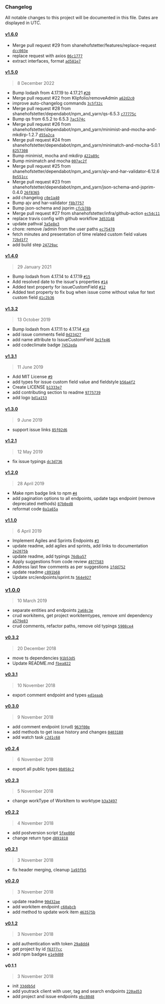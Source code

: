 ### Changelog

All notable changes to this project will be documented in this file. Dates are displayed in UTC.

#### [v1.6.0](https://github.com/shanehofstetter/youtrack-rest-client/compare/v1.5.0...v1.6.0)

- Merge pull request #29 from shanehofstetter/features/replace-request [`dcc003e`](https://github.com/shanehofstetter/youtrack-rest-client/commit/dcc003e09fe27f25b965bca38650408926b52d23)
- replace request with axios [`06c1777`](https://github.com/shanehofstetter/youtrack-rest-client/commit/06c17773c109d903a950d4a89575441658ac5c73)
- extract interfaces, format [`ad581e7`](https://github.com/shanehofstetter/youtrack-rest-client/commit/ad581e7392ff79b25295c051cf60b5643d7667ca)

#### [v1.5.0](https://github.com/shanehofstetter/youtrack-rest-client/compare/v1.4.0...v1.5.0)

> 8 December 2022

- Bump lodash from 4.17.19 to 4.17.21 [`#20`](https://github.com/shanehofstetter/youtrack-rest-client/pull/20)
- Merge pull request #22 from Klipfolio/removeAdmin [`a62d2c0`](https://github.com/shanehofstetter/youtrack-rest-client/commit/a62d2c0e60a728530117b1cd26d8d670ab82af0c)
- improve auto-changelog commands [`3c5f32c`](https://github.com/shanehofstetter/youtrack-rest-client/commit/3c5f32cdac0c223d736fdab83958b62188742111)
- Merge pull request #28 from shanehofstetter/dependabot/npm_and_yarn/qs-6.5.3 [`c77775c`](https://github.com/shanehofstetter/youtrack-rest-client/commit/c77775c20af8b11c1bc89e8ba5c83cd7c798f501)
- Bump qs from 6.5.2 to 6.5.3 [`7ac574c`](https://github.com/shanehofstetter/youtrack-rest-client/commit/7ac574cb409e80be19f49a99cafa104f1d674c15)
- Merge pull request #26 from shanehofstetter/dependabot/npm_and_yarn/minimist-and-mocha-and-mkdirp-1.2.7 [`d55a2ca`](https://github.com/shanehofstetter/youtrack-rest-client/commit/d55a2ca8fba6dc67802bacfeb3e0ec97e0e967b2)
- Merge pull request #24 from shanehofstetter/dependabot/npm_and_yarn/minimatch-and-mocha-5.0.1 [`8257308`](https://github.com/shanehofstetter/youtrack-rest-client/commit/8257308f0e91ab0deb7ef925719ec9d5dc9d59de)
- Bump minimist, mocha and mkdirp [`422a89c`](https://github.com/shanehofstetter/youtrack-rest-client/commit/422a89cfe5704b7f26adf146cf6e4bb5144347a4)
- Bump minimatch and mocha [`007ac2f`](https://github.com/shanehofstetter/youtrack-rest-client/commit/007ac2fe949c9d17290975901cacb107bc5163d4)
- Merge pull request #25 from shanehofstetter/dependabot/npm_and_yarn/ajv-and-har-validator-6.12.6 [`8e551cc`](https://github.com/shanehofstetter/youtrack-rest-client/commit/8e551ccc9906da0f1a47e593025053c82ac693dc)
- Merge pull request #23 from shanehofstetter/dependabot/npm_and_yarn/json-schema-and-jsprim-0.4.0 [`26f8365`](https://github.com/shanehofstetter/youtrack-rest-client/commit/26f83651939864f8ce07e95e62dbe98c91a283ef)
- add changelog [`c0e1a40`](https://github.com/shanehofstetter/youtrack-rest-client/commit/c0e1a400a93b60dc41ec0dc9f33d98296c1cd3bc)
- Bump ajv and har-validator [`f8b7757`](https://github.com/shanehofstetter/youtrack-rest-client/commit/f8b7757eff187773e5b17a10f68b0fe85a35bd93)
- Bump json-schema and jsprim [`cfcb78b`](https://github.com/shanehofstetter/youtrack-rest-client/commit/cfcb78bf64931b182fd6c98bd3122dbb879e2694)
- Merge pull request #27 from shanehofstetter/infra/github-action [`ec54c11`](https://github.com/shanehofstetter/youtrack-rest-client/commit/ec54c112624fd9d29c91bb2a1421adfb53b7bec3)
- replace travis config with github workflow [`3d53148`](https://github.com/shanehofstetter/youtrack-rest-client/commit/3d531488c64c5783f7e55cfa03c9ed4bf0140089)
- update pathval [`3a5e8e3`](https://github.com/shanehofstetter/youtrack-rest-client/commit/3a5e8e3b2f6f1a482211b1834e51a6ace49a3c03)
- chore: remove /admin from the user paths [`ec75470`](https://github.com/shanehofstetter/youtrack-rest-client/commit/ec75470ab290df44b13eb61ecc10df3101d5bc4f)
- fetch minutes and presentation of time related custom field values [`72bd1f7`](https://github.com/shanehofstetter/youtrack-rest-client/commit/72bd1f7b588e0eed2bfae33910fd22550dcd39b7)
- add build step [`24729ac`](https://github.com/shanehofstetter/youtrack-rest-client/commit/24729ace88d5a10089056e5f0ccfe3aee50b0dd0)

#### [v1.4.0](https://github.com/shanehofstetter/youtrack-rest-client/compare/v1.3.2...v1.4.0)

> 29 January 2021

- Bump lodash from 4.17.14 to 4.17.19 [`#15`](https://github.com/shanehofstetter/youtrack-rest-client/pull/15)
- Add resolved date to the issue's properties [`#14`](https://github.com/shanehofstetter/youtrack-rest-client/pull/14)
- Added text property for issueCustomField [`#12`](https://github.com/shanehofstetter/youtrack-rest-client/pull/12)
- Added text property to fix bug when issue come without value for text custom field [`41c2b36`](https://github.com/shanehofstetter/youtrack-rest-client/commit/41c2b36c526e7c048063e2ba5d205c86e43a940b)

#### [v1.3.2](https://github.com/shanehofstetter/youtrack-rest-client/compare/v1.3.1...v1.3.2)

> 13 October 2019

- Bump lodash from 4.17.11 to 4.17.14 [`#10`](https://github.com/shanehofstetter/youtrack-rest-client/pull/10)
- add issue comments field [`0d23427`](https://github.com/shanehofstetter/youtrack-rest-client/commit/0d23427cae33d44c91cd29c6274c39448e0e6206)
- add name attribute to IssueCustomField [`3e1fe46`](https://github.com/shanehofstetter/youtrack-rest-client/commit/3e1fe46b91ca52523e55aaa4134f48fa1b8a0a2d)
- add codeclimate badge [`7452eda`](https://github.com/shanehofstetter/youtrack-rest-client/commit/7452edae33ca2755a1c0df376246deb709d85f93)

#### [v1.3.1](https://github.com/shanehofstetter/youtrack-rest-client/compare/v1.3.0...v1.3.1)

> 11 June 2019

- Add MIT License [`#9`](https://github.com/shanehofstetter/youtrack-rest-client/pull/9)
- add types for issue custom field value and fieldstyle [`b56a4f2`](https://github.com/shanehofstetter/youtrack-rest-client/commit/b56a4f26ecefd75b08a7400277c828dff91c61ac)
- Create LICENSE [`b1333e7`](https://github.com/shanehofstetter/youtrack-rest-client/commit/b1333e763471a0943d33c832a2bcfec2c6385970)
- add contributing section to readme [`9775739`](https://github.com/shanehofstetter/youtrack-rest-client/commit/97757395167cfc355aad36afc1302fcbf66e9e42)
- add logo [`bd1a153`](https://github.com/shanehofstetter/youtrack-rest-client/commit/bd1a153bfa68fea03660640f7f268485b4bfe682)

#### [v1.3.0](https://github.com/shanehofstetter/youtrack-rest-client/compare/v1.2.1...v1.3.0)

> 9 June 2019

- support issue links [`85f02d6`](https://github.com/shanehofstetter/youtrack-rest-client/commit/85f02d6130c7c2db299b8c498270fd5167cef2b9)

#### [v1.2.1](https://github.com/shanehofstetter/youtrack-rest-client/compare/v1.2.0...v1.2.1)

> 12 May 2019

- fix issue typings [`dc3d736`](https://github.com/shanehofstetter/youtrack-rest-client/commit/dc3d7367ee105543bbeeab5ea14b22c3aa601592)

#### [v1.2.0](https://github.com/shanehofstetter/youtrack-rest-client/compare/v1.1.0...v1.2.0)

> 28 April 2019

- Make npm badge link to npm [`#4`](https://github.com/shanehofstetter/youtrack-rest-client/pull/4)
- add pagination options to all endpoints, update tags endpoint (remove deprecated methods) [`87b0ed8`](https://github.com/shanehofstetter/youtrack-rest-client/commit/87b0ed84486e545bcd626dae48900165f7880bec)
- reformat code [`0a1a65a`](https://github.com/shanehofstetter/youtrack-rest-client/commit/0a1a65a03273ff08ac37e9ec02fa948e973262f1)

#### [v1.1.0](https://github.com/shanehofstetter/youtrack-rest-client/compare/v1.0.0...v1.1.0)

> 6 April 2019

- Implement Agiles and Sprints Endpoints [`#3`](https://github.com/shanehofstetter/youtrack-rest-client/pull/3)
- update readme, add agiles and sprints, add links to documentation [`2e2075b`](https://github.com/shanehofstetter/youtrack-rest-client/commit/2e2075bdf2f841ee19755c920d262dbe999411b8)
- update readme, add typings [`76dba57`](https://github.com/shanehofstetter/youtrack-rest-client/commit/76dba570007c37796f67f82cd7bfb4f646ca5d04)
- Apply suggestions from code review [`497f583`](https://github.com/shanehofstetter/youtrack-rest-client/commit/497f583a34f4b4b5a520ae37c6f91d4b1f053700)
- Address last few comments as per suggestions [`1fdd752`](https://github.com/shanehofstetter/youtrack-rest-client/commit/1fdd752cb0b84e365bae6cfa0d8b68aff3e54a6d)
- update readme [`c891b68`](https://github.com/shanehofstetter/youtrack-rest-client/commit/c891b68e1c75e9c75c2c5cc363ff40f110c1cd88)
- Update src/endpoints/sprint.ts [`564e927`](https://github.com/shanehofstetter/youtrack-rest-client/commit/564e9270790f198a3095b3c23fe24894e8dc79e6)

### [v1.0.0](https://github.com/shanehofstetter/youtrack-rest-client/compare/v0.3.2...v1.0.0)

> 10 March 2019

- separate entities and endpoints [`2a68c3e`](https://github.com/shanehofstetter/youtrack-rest-client/commit/2a68c3e5be5a2d8096267db98c1725e287a053fa)
- crud workitems, get project workitemtypes, remove xml dependency [`a579e83`](https://github.com/shanehofstetter/youtrack-rest-client/commit/a579e8313fa3fb429cb2ba95f66cd64e412ceb03)
- crud comments, refactor paths, remove old typings [`5908ce4`](https://github.com/shanehofstetter/youtrack-rest-client/commit/5908ce48292149d9ac0dde8e9b24d84a82c3d003)

#### [v0.3.2](https://github.com/shanehofstetter/youtrack-rest-client/compare/v0.3.1...v0.3.2)

> 20 December 2018

- move ts dependencies [`91b53d5`](https://github.com/shanehofstetter/youtrack-rest-client/commit/91b53d523e3c755dddebfdc69c7e1920befdf438)
- Update README.md [`fbea822`](https://github.com/shanehofstetter/youtrack-rest-client/commit/fbea8229eba623911c5fd0af277a422f450352e5)

#### [v0.3.1](https://github.com/shanehofstetter/youtrack-rest-client/compare/v0.3.0...v0.3.1)

> 10 November 2018

- export comment endpoint and types [`ed1eaab`](https://github.com/shanehofstetter/youtrack-rest-client/commit/ed1eaabc9e07e53dea7a57511b2bf12c56bba3b2)

#### [v0.3.0](https://github.com/shanehofstetter/youtrack-rest-client/compare/v0.2.4...v0.3.0)

> 9 November 2018

- add comment endpoint (crud) [`963f00e`](https://github.com/shanehofstetter/youtrack-rest-client/commit/963f00e1eff68840ed997dfeb64165e1aca7b39c)
- add methods to get issue history and changes [`0403180`](https://github.com/shanehofstetter/youtrack-rest-client/commit/0403180ff51ec815fd4480abf40f31e32e10df3a)
- add watch task [`c2d1c68`](https://github.com/shanehofstetter/youtrack-rest-client/commit/c2d1c681e94b5eddab29bfff890d2f608f3c84fb)

#### [v0.2.4](https://github.com/shanehofstetter/youtrack-rest-client/compare/v0.2.3...v0.2.4)

> 6 November 2018

- export all public types [`0b058c2`](https://github.com/shanehofstetter/youtrack-rest-client/commit/0b058c2558eb67b328f86f5068a73f691cfa2b1c)

#### [v0.2.3](https://github.com/shanehofstetter/youtrack-rest-client/compare/v0.2.2...v0.2.3)

> 5 November 2018

- change workType of WorkItem to worktype [`b3a3497`](https://github.com/shanehofstetter/youtrack-rest-client/commit/b3a3497e8c55af3fb7d94d65ef0ac3f189ddb3c8)

#### [v0.2.2](https://github.com/shanehofstetter/youtrack-rest-client/compare/v0.2.1...v0.2.2)

> 4 November 2018

- add postversion script [`5fee00d`](https://github.com/shanehofstetter/youtrack-rest-client/commit/5fee00de04c830db31d14d2a0426ef6f9942c7a1)
- change return type [`d891818`](https://github.com/shanehofstetter/youtrack-rest-client/commit/d891818639da9ce8b74e00a882a8e4ff46101c4d)

#### [v0.2.1](https://github.com/shanehofstetter/youtrack-rest-client/compare/v0.2.0...v0.2.1)

> 3 November 2018

- fix header merging, cleanup [`1a93fb5`](https://github.com/shanehofstetter/youtrack-rest-client/commit/1a93fb50b9ba02b3eb383573f68d3019b5400342)

#### [v0.2.0](https://github.com/shanehofstetter/youtrack-rest-client/compare/v0.1.2...v0.2.0)

> 3 November 2018

- update readme [`90d32ae`](https://github.com/shanehofstetter/youtrack-rest-client/commit/90d32ae5f6228536f21aa51dabac99a8397be207)
- add workitem endpoint [`c60abcb`](https://github.com/shanehofstetter/youtrack-rest-client/commit/c60abcb31037a4bd04e924d2f06f589ceec83a14)
- add method to update work item [`463575b`](https://github.com/shanehofstetter/youtrack-rest-client/commit/463575b8e55223a6db53263bb59ce860d33565f5)

#### [v0.1.2](https://github.com/shanehofstetter/youtrack-rest-client/compare/v0.1.1...v0.1.2)

> 3 November 2018

- add authentication with token [`29a8dd4`](https://github.com/shanehofstetter/youtrack-rest-client/commit/29a8dd42096f706542fff04a76561a757d99402d)
- get project by id [`f6377cc`](https://github.com/shanehofstetter/youtrack-rest-client/commit/f6377cc470dc9d34f748dae8d98d376688c09a94)
- add npm badges [`e1e9d80`](https://github.com/shanehofstetter/youtrack-rest-client/commit/e1e9d80005ebd86442f7feea318961b330914ca5)

#### v0.1.1

> 3 November 2018

- init [`33ddb5d`](https://github.com/shanehofstetter/youtrack-rest-client/commit/33ddb5dbeccb67b0d04732ea7dd802edc7346e18)
- add youtrack client with user, tag and search endpoints [`220ad53`](https://github.com/shanehofstetter/youtrack-rest-client/commit/220ad530933c7f14dec7b56aa437cc3371e4cd0d)
- add project and issue endpoints [`ebc8048`](https://github.com/shanehofstetter/youtrack-rest-client/commit/ebc8048c1c7d049a8a579f2367fed61f5e58df1f)
